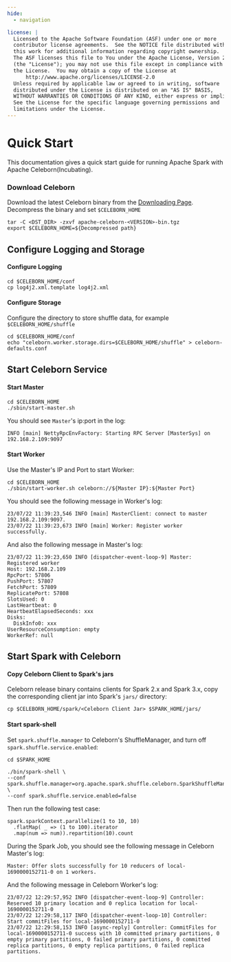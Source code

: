 ```yaml
---
hide:
  - navigation

license: |
  Licensed to the Apache Software Foundation (ASF) under one or more
  contributor license agreements.  See the NOTICE file distributed with
  this work for additional information regarding copyright ownership.
  The ASF licenses this file to You under the Apache License, Version 2.0
  (the "License"); you may not use this file except in compliance with
  the License.  You may obtain a copy of the License at
      http://www.apache.org/licenses/LICENSE-2.0
  Unless required by applicable law or agreed to in writing, software
  distributed under the License is distributed on an "AS IS" BASIS,
  WITHOUT WARRANTIES OR CONDITIONS OF ANY KIND, either express or implied.
  See the License for the specific language governing permissions and
  limitations under the License.
---
```

Quick Start
===
This documentation gives a quick start guide for running Apache Spark with Apache Celeborn(Incubating).

### Download Celeborn
Download the latest Celeborn binary from the [Downloading Page](https://celeborn.apache.org/download/).
Decompress the binary and set `$CELEBORN_HOME`
```shell
tar -C <DST_DIR> -zxvf apache-celeborn-<VERSION>-bin.tgz
export $CELEBORN_HOME=${Decompressed path}
```

## Configure Logging and Storage
#### Configure Logging
```shell
cd $CELEBORN_HOME/conf
cp log4j2.xml.template log4j2.xml
```
#### Configure Storage
Configure the directory to store shuffle data, for example `$CELEBORN_HOME/shuffle`
```shell
cd $CELEBORN_HOME/conf
echo "celeborn.worker.storage.dirs=$CELEBORN_HOME/shuffle" > celeborn-defaults.conf
```

## Start Celeborn Service
#### Start Master
```shell
cd $CELEBORN_HOME
./sbin/start-master.sh
```
You should see ```Master```'s ip:port in the log:
```shell
INFO [main] NettyRpcEnvFactory: Starting RPC Server [MasterSys] on 192.168.2.109:9097
```
#### Start Worker
Use the Master's IP and Port to start Worker:
```shell
cd $CELEBORN_HOME
./sbin/start-worker.sh celeborn://${Master IP}:${Master Port}
```
You should see the following message in Worker's log:
```shell
23/07/22 11:39:23,546 INFO [main] MasterClient: connect to master 192.168.2.109:9097.
23/07/22 11:39:23,673 INFO [main] Worker: Register worker successfully.
```
And also the following message in Master's log:
```shell
23/07/22 11:39:23,650 INFO [dispatcher-event-loop-9] Master: Registered worker
Host: 192.168.2.109
RpcPort: 57806
PushPort: 57807
FetchPort: 57809
ReplicatePort: 57808
SlotsUsed: 0
LastHeartbeat: 0
HeartbeatElapsedSeconds: xxx
Disks:
  DiskInfo0: xxx
UserResourceConsumption: empty
WorkerRef: null
```

## Start Spark with Celeborn
#### Copy Celeborn Client to Spark's jars
Celeborn release binary contains clients for Spark 2.x and Spark 3.x, copy the corresponding client jar into Spark's
`jars/` directory:
```shell
cp $CELEBORN_HOME/spark/<Celeborn Client Jar> $SPARK_HOME/jars/
```
#### Start spark-shell
Set `spark.shuffle.manager` to Celeborn's ShuffleManager, and turn off `spark.shuffle.service.enabled`:
```shell
cd $SPARK_HOME

./bin/spark-shell \
--conf spark.shuffle.manager=org.apache.spark.shuffle.celeborn.SparkShuffleManager \
--conf spark.shuffle.service.enabled=false
```
Then run the following test case:
```shell
spark.sparkContext.parallelize(1 to 10, 10)
  .flatMap( _ => (1 to 100).iterator
  .map(num => num)).repartition(10).count
```
During the Spark Job, you should see the following message in Celeborn Master's log:
```shell
Master: Offer slots successfully for 10 reducers of local-1690000152711-0 on 1 workers.
```
And the following message in Celeborn Worker's log:
```shell
23/07/22 12:29:57,952 INFO [dispatcher-event-loop-9] Controller: Reserved 10 primary location and 0 replica location for local-1690000152711-0
23/07/22 12:29:58,117 INFO [dispatcher-event-loop-10] Controller: Start commitFiles for local-1690000152711-0
23/07/22 12:29:58,153 INFO [async-reply] Controller: CommitFiles for local-1690000152711-0 success with 10 committed primary partitions, 0 empty primary partitions, 0 failed primary partitions, 0 committed replica partitions, 0 empty replica partitions, 0 failed replica partitions.
```